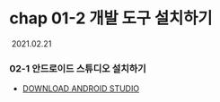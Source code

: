 # chap 01-2 개발 도구 설치하기

​																																											2021.02.21



### 02-1 안드로이드 스튜디오 설치하기

* [DOWNLOAD ANDROID STUDIO](https://developer.android.com/studio)